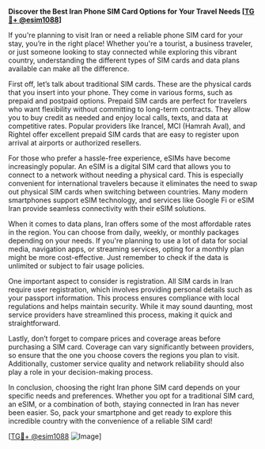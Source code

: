 **Discover the Best Iran Phone SIM Card Options for Your Travel Needs [[TG💪+ @esim1088](https://t.me/s/esim1088)]**

If you're planning to visit Iran or need a reliable phone SIM card for your stay, you’re in the right place! Whether you're a tourist, a business traveler, or just someone looking to stay connected while exploring this vibrant country, understanding the different types of SIM cards and data plans available can make all the difference.

First off, let’s talk about traditional SIM cards. These are the physical cards that you insert into your phone. They come in various forms, such as prepaid and postpaid options. Prepaid SIM cards are perfect for travelers who want flexibility without committing to long-term contracts. They allow you to buy credit as needed and enjoy local calls, texts, and data at competitive rates. Popular providers like Irancel, MCI (Hamrah Aval), and Rightel offer excellent prepaid SIM cards that are easy to register upon arrival at airports or authorized resellers.

For those who prefer a hassle-free experience, eSIMs have become increasingly popular. An eSIM is a digital SIM card that allows you to connect to a network without needing a physical card. This is especially convenient for international travelers because it eliminates the need to swap out physical SIM cards when switching between countries. Many modern smartphones support eSIM technology, and services like Google Fi or eSIM Iran provide seamless connectivity with their eSIM solutions.

When it comes to data plans, Iran offers some of the most affordable rates in the region. You can choose from daily, weekly, or monthly packages depending on your needs. If you're planning to use a lot of data for social media, navigation apps, or streaming services, opting for a monthly plan might be more cost-effective. Just remember to check if the data is unlimited or subject to fair usage policies.

One important aspect to consider is registration. All SIM cards in Iran require user registration, which involves providing personal details such as your passport information. This process ensures compliance with local regulations and helps maintain security. While it may sound daunting, most service providers have streamlined this process, making it quick and straightforward.

Lastly, don’t forget to compare prices and coverage areas before purchasing a SIM card. Coverage can vary significantly between providers, so ensure that the one you choose covers the regions you plan to visit. Additionally, customer service quality and network reliability should also play a role in your decision-making process.

In conclusion, choosing the right Iran phone SIM card depends on your specific needs and preferences. Whether you opt for a traditional SIM card, an eSIM, or a combination of both, staying connected in Iran has never been easier. So, pack your smartphone and get ready to explore this incredible country with the convenience of a reliable SIM card!

[[TG💪+ @esim1088](https://t.me/s/esim1088) ![Image](https://i.postimg.cc/Y0z9fWf4/image.png)]